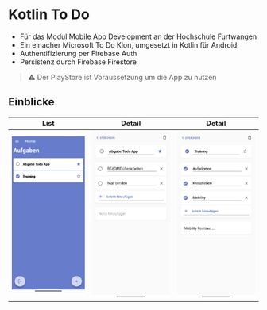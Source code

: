 # Kotlin To Do

* Für das Modul Mobile App Development an der Hochschule Furtwangen
* Ein einacher Microsoft To Do Klon, umgesetzt in Kotlin für Android
* Authentifizierung per Firebase Auth
* Persistenz durch Firebase Firestore

> ⚠️ Der PlayStore ist Voraussetzung um die App zu nutzen

## Einblicke


| List                          | Detail                            | Detail                            |
| ----------------------------- |---------------------------------- | --------------------------------- |
| ![Todo List](./todo_list.jpg) | ![Todo List](./todo_detail_1.jpg) | ![Todo List](./todo_detail_2.jpg) |


